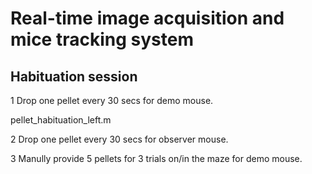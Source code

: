 # Real-time image acquisition and mice tracking system
## Habituation session
1 Drop one pellet every 30 secs for demo mouse.

  pellet_habituation_left.m

2 Drop one pellet every 30 secs for observer mouse.

3 Manully provide 5 pellets for 3 trials on/in the maze for demo mouse.
